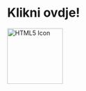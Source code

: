<html>
<head>
  <title>Igra</title>
  <meta charset="UTF-8">
        <meta name="viewport content=width=device, initial-scale=1,0">
        <meta http-eyuiv="X-UA-Compatible" content="ie=edge">
        <title>Document</title>
<style>
.container {
  width: 70%;
  margin: auto;
  text-align: center;
}

.dice {
  text-align: center;
  display: inline-block;

}

body {
  background-color: #7e697e;
}

h1 {
  margin: 30px;
  font-family: 'Britannic Bold', cursive;
  text-shadow: 3px 0 #232931;
  font-size: 8rem;
  color: #fbe1f8;
  text-align: center;
}

p {
  font-size: 2rem;
  color: #fbe1f8;
  font-family: 'Britannic Bold', cursive;
}

img {
  width: 80%;
}

footer {
  margin-top: 5%;
  color: #fbe1f8;
  text-align: center;
  font-family: 'Britannic Bold', cursive;

}
</style>
</head>
<body>
  
 <h1>Klikni ovdje!</h1> 
<img src="/wp/dice1.png" alt="HTML5 Icon" style="width:128px;height:128px;">
   
</body>
</html>
